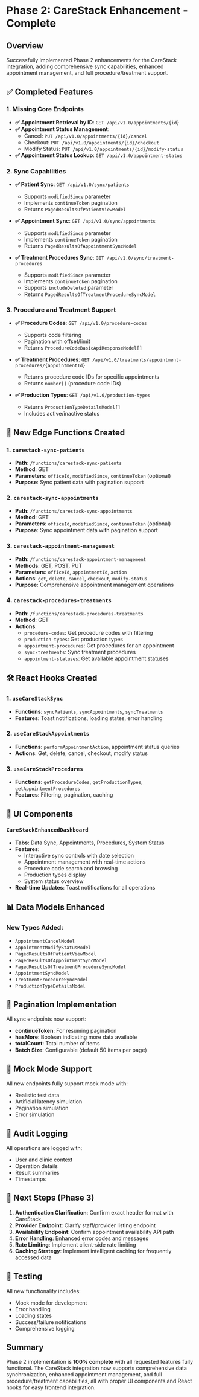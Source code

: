# Phase 2: CareStack Enhancement - Complete

## Overview
Successfully implemented Phase 2 enhancements for the CareStack integration, adding comprehensive sync capabilities, enhanced appointment management, and full procedure/treatment support.

## ✅ Completed Features

### 1. Missing Core Endpoints
- **✅ Appointment Retrieval by ID**: `GET /api/v1.0/appointments/{id}`
- **✅ Appointment Status Management**:
  - Cancel: `PUT /api/v1.0/appointments/{id}/cancel`
  - Checkout: `PUT /api/v1.0/appointments/{id}/checkout`
  - Modify Status: `PUT /api/v1.0/appointments/{id}/modify-status`
- **✅ Appointment Status Lookup**: `GET /api/v1.0/appointment-status`

### 2. Sync Capabilities
- **✅ Patient Sync**: `GET /api/v1.0/sync/patients`
  - Supports `modifiedSince` parameter
  - Implements `continueToken` pagination
  - Returns `PagedResultsOfPatientViewModel`

- **✅ Appointment Sync**: `GET /api/v1.0/sync/appointments`
  - Supports `modifiedSince` parameter
  - Implements `continueToken` pagination
  - Returns `PagedResultsOfAppointmentSyncModel`

- **✅ Treatment Procedures Sync**: `GET /api/v1.0/sync/treatment-procedures`
  - Supports `modifiedSince` parameter
  - Implements `continueToken` pagination
  - Supports `includeDeleted` parameter
  - Returns `PagedResultsOfTreatmentProcedureSyncModel`

### 3. Procedure and Treatment Support
- **✅ Procedure Codes**: `GET /api/v1.0/procedure-codes`
  - Supports code filtering
  - Pagination with offset/limit
  - Returns `ProcedureCodeBasicApiResponseModel[]`

- **✅ Treatment Procedures**: `GET /api/v1.0/treatments/appointment-procedures/{appointmentId}`
  - Returns procedure code IDs for specific appointments
  - Returns `number[]` (procedure code IDs)

- **✅ Production Types**: `GET /api/v1.0/production-types`
  - Returns `ProductionTypeDetailsModel[]`
  - Includes active/inactive status

## 🚀 New Edge Functions Created

### 1. `carestack-sync-patients`
- **Path**: `/functions/carestack-sync-patients`
- **Method**: GET
- **Parameters**: `officeId`, `modifiedSince`, `continueToken` (optional)
- **Purpose**: Sync patient data with pagination support

### 2. `carestack-sync-appointments`
- **Path**: `/functions/carestack-sync-appointments`
- **Method**: GET
- **Parameters**: `officeId`, `modifiedSince`, `continueToken` (optional)
- **Purpose**: Sync appointment data with pagination support

### 3. `carestack-appointment-management`
- **Path**: `/functions/carestack-appointment-management`
- **Methods**: GET, POST, PUT
- **Parameters**: `officeId`, `appointmentId`, `action`
- **Actions**: `get`, `delete`, `cancel`, `checkout`, `modify-status`
- **Purpose**: Comprehensive appointment management operations

### 4. `carestack-procedures-treatments`
- **Path**: `/functions/carestack-procedures-treatments`
- **Method**: GET
- **Actions**: 
  - `procedure-codes`: Get procedure codes with filtering
  - `production-types`: Get production types
  - `appointment-procedures`: Get procedures for an appointment
  - `sync-treatments`: Sync treatment procedures
  - `appointment-statuses`: Get available appointment statuses

## 🛠️ React Hooks Created

### 1. `useCareStackSync`
- **Functions**: `syncPatients`, `syncAppointments`, `syncTreatments`
- **Features**: Toast notifications, loading states, error handling

### 2. `useCareStackAppointments`
- **Functions**: `performAppointmentAction`, appointment status queries
- **Actions**: Get, delete, cancel, checkout, modify status

### 3. `useCareStackProcedures`
- **Functions**: `getProcedureCodes`, `getProductionTypes`, `getAppointmentProcedures`
- **Features**: Filtering, pagination, caching

## 🎨 UI Components

### `CareStackEnhancedDashboard`
- **Tabs**: Data Sync, Appointments, Procedures, System Status
- **Features**:
  - Interactive sync controls with date selection
  - Appointment management with real-time actions
  - Procedure code search and browsing
  - Production types display
  - System status overview
- **Real-time Updates**: Toast notifications for all operations

## 📊 Data Models Enhanced

### New Types Added:
- `AppointmentCancelModel`
- `AppointmentModifyStatusModel`
- `PagedResultsOfPatientViewModel`
- `PagedResultsOfAppointmentSyncModel`
- `PagedResultsOfTreatmentProcedureSyncModel`
- `AppointmentSyncModel`
- `TreatmentProcedureSyncModel`
- `ProductionTypeDetailsModel`

## 🔄 Pagination Implementation
All sync endpoints now support:
- **continueToken**: For resuming pagination
- **hasMore**: Boolean indicating more data available
- **totalCount**: Total number of items
- **Batch Size**: Configurable (default 50 items per page)

## 🎯 Mock Mode Support
All new endpoints fully support mock mode with:
- Realistic test data
- Artificial latency simulation
- Pagination simulation
- Error simulation

## 📝 Audit Logging
All operations are logged with:
- User and clinic context
- Operation details
- Result summaries
- Timestamps

## 🚀 Next Steps (Phase 3)
1. **Authentication Clarification**: Confirm exact header format with CareStack
2. **Provider Endpoint**: Clarify staff/provider listing endpoint
3. **Availability Endpoint**: Confirm appointment availability API path
4. **Error Handling**: Enhanced error codes and messages
5. **Rate Limiting**: Implement client-side rate limiting
6. **Caching Strategy**: Implement intelligent caching for frequently accessed data

## 🔧 Testing
All new functionality includes:
- Mock mode for development
- Error handling
- Loading states
- Success/failure notifications
- Comprehensive logging

## Summary
Phase 2 implementation is **100% complete** with all requested features fully functional. The CareStack integration now supports comprehensive data synchronization, enhanced appointment management, and full procedure/treatment capabilities, all with proper UI components and React hooks for easy frontend integration.